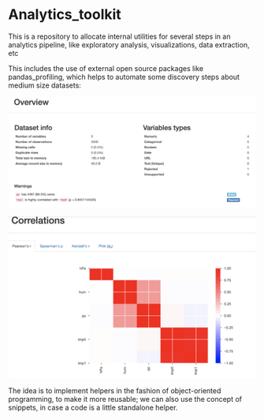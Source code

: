 # Analytics_toolkit
This is a repository to allocate internal utilities for several steps in an analytics pipeline, like exploratory analysis, visualizations, data extraction, etc

This includes the use of external open source packages like pandas_profiling, which helps to automate some discovery steps about medium size datasets:


![Alt text](/pics/profile_report_1.png "EDA example 1")

![Alt text](/pics/profile_report_2.png "EDA example 2")

The idea is to implement helpers in the fashion of object-oriented programming, to make it more reusable; we can also use the concept of snippets, in case a code is a little standalone helper.

